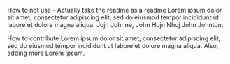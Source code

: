 How to not use - Actually take the readme as a readme
Lorem ipsum dolor sit amet, consectetur adipiscing elit, sed do eiusmod tempor incididunt ut labore et dolore magna aliqua. Jojn Johnne, John Hojn Nhoj John Johnton.

How to contribute
Lorem ipsum dolor sit amet, consectetur adipiscing elit, sed do eiusmod tempor incididunt ut labore et dolore magna aliqua. Also, adding more Lorem Ipsum.
